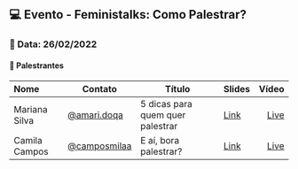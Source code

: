 ## 💻 **Evento - Feministalks: Como Palestrar?**
### 📅 Data: 26/02/2022

#### 🎤 **Palestrantes**

| Nome | Contato | Título | Slides | Vídeo|
|:------|---------|--------|--------|------:|
|Mariana Silva | [@amari.doqa](https://www.instagram.com/amari.doqa/) | 5 dicas para quem quer palestrar | [Link](https://www.canva.com/design/DAE5ZVWo21c/hOE0cVudXS2Pi7UKz_oK-w/view?utm_content=DAE5ZVWo21c&utm_campaign=designshare&utm_medium=link&utm_source=publishpresent) | [Live](https://www.twitch.tv/videos/1408797230) |
|Camila Campos | [@camposmilaa](https://twitter.com/camposmilaa) | E aí, bora palestrar? | [Link](https://speakerdeck.com/camilacampos/e-ai-bora-palestrar) | [Live](https://www.twitch.tv/videos/1408797230) |

